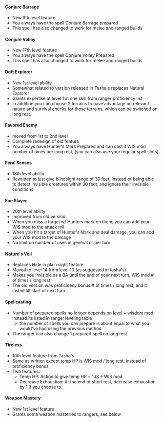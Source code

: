 #### Conjure Barrage
* New 9th level feature
* You always have the spell Conjure Barrage prepared
* This spell has also changed to work for melee and ranged builds

#### Conjure Volley
* New 17th level feature
* You always have the spell Conjure Volley Prepared
* This spell has also changed to work for melee and ranged builds

#### Deft Explorer
* New 1st level ability
* Somewhat related to version released in Tasha's replaces Natural Explorer
* Grants expertise at level 1 in one skill from ranger proficiency list
* In addition you can choose 2 terrains to have advantage on relevant nature and survival checks for those terrains, which can be switched on long rest.

#### Favored Enemy
* moved from 1st to 2nd level
* Complete redesign of old feature
* You always have Hunter's Mark Prepared and can cast it WIS mod number of times per long rest, (you can also use your regular spell slots)

#### Feral Senses
* 18th level ability
* Rewritten to just give blindsight range of 30 feet, instead of being able to detect invisible creatures within 30 feet, and ignore their invisible conditions

#### Foe Slayer
* 20th level ability
* Improved from old version
* When you miss a target w/ Hunters mark on them, you can add your WIS mod to the attack roll
* When you hit a target of Hunter's Mark and deal damage, you can add your WIS mod to the damage
* No limit on number of uses in general or per turn.

#### Nature's Veil 
* Replaces Hide in plain sight feature
* Moved to level 14 from level 10 (as suggested in tasha's)
* Makes you invisible as a BA until the end of your next turn, WIS mod # of times / long rest
* The old version was proficinecy bonus # of times / long rest, and it lasted till start of next turn

#### Spellcasting
* Number of prepared spells no longer depends on level + wisdom mod, instead its listed in ranger leveling table
    * the number of spells you can prepare is about equal to what you would've had using the previous method
* The ranger can also change 1 prepared spell on long rest

#### Tireless
* 10th level feature from Tasha's
* Same as written except temp HP is WIS mod / long rest, instead of proficiency bonus
* Two features:
    * Temp HP: Action to give temp HP = 1d8 + WIS mod
    * Decrease Exhaustion: At the end of short rest, decrease exhaustion by 1 if you choose to.

#### Weapon Mastery
* New 1st level feature
* Grants some weapon masteries to rangers, see below